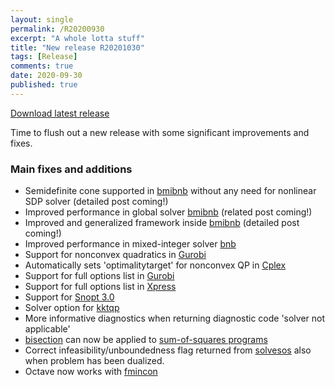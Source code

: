 ```yaml
---
layout: single
permalink: /R20200930
excerpt: "A whole lotta stuff"
title: "New release R20201030"
tags: [Release]
comments: true
date: 2020-09-30
published: true
---
```


[Download latest release](/download)

Time to flush out a new release with some significant improvements and fixes.

### Main fixes and additions

* Semidefinite cone supported in [bmibnb](/solver/bmibnb/) without any need for nonlinear SDP solver (detailed post coming!)
* Improved performance in global solver [bmibnb](/solver/bmibnb/) (related post coming!)
* Improved and generalized framework inside [bmibnb](/solver/bmibnb/) (detailed post coming!)
* Improved performance in mixed-integer solver [bnb](/solver/bnb/)
* Support for nonconvex quadratics in [Gurobi](/solver/gurobi)
* Automatically sets 'optimalitytarget' for nonconvex QP in [Cplex](/solver/cplex)
* Support for full options list in [Gurobi](/solver/gurobi)
* Support for full options list in [Xpress](/solver/xpress)
* Support for [Snopt 3.0](/solver/snopt)
* Solver option for [kktqp](/solver/kktqp)
* More informative diagnostics when returning diagnostic code 'solver not applicable'
* [bisection](/solver/bisection) can now be applied to [sum-of-squares programs](/tutorial/sumofsquaresprogramming)
* Correct infeasibility/unboundedness flag returned from [solvesos](/commands/solvesos) also when problem has been dualized.
* Octave now works with [fmincon](/solver/fmincon)













